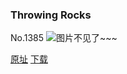### Throwing Rocks
No.1385
![图片不见了~~~](https://imgs.xkcd.com/comics/throwing_rocks.png)

[原址](https://xkcd.com//1385) [下载](https://imgs.xkcd.com/comics/throwing_rocks.png)

